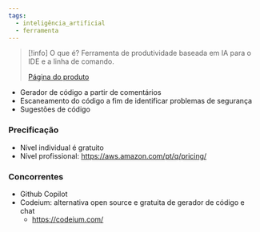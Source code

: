 ```yaml
---
tags:
  - inteligência_artificial
  - ferramenta
---
```

> [!info] O que é?
> Ferramenta de produtividade baseada em IA para o IDE e a linha de comando.
> 
> [Página do produto](https://aws.amazon.com/pt/codewhisperer/)


- Gerador de código a partir de comentários
- Escaneamento do código a fim de identificar problemas de segurança
- Sugestões de código

### Precificação

- Nível individual é gratuito
- Nível profissional: https://aws.amazon.com/pt/q/pricing/

### Concorrentes

- Github Copilot
- Codeium: alternativa open source e gratuita de gerador de código e chat
	- https://codeium.com/